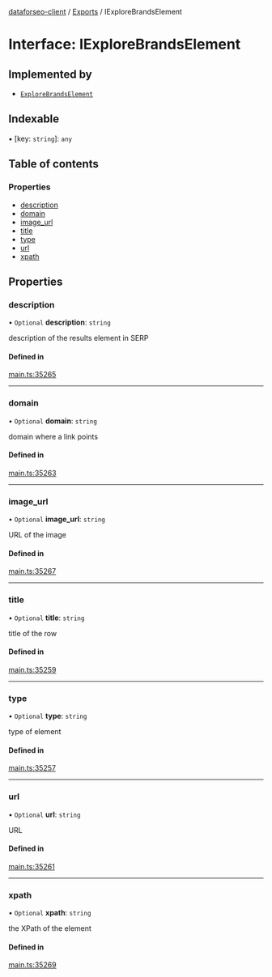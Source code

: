 [dataforseo-client](../README.md) / [Exports](../modules.md) / IExploreBrandsElement

# Interface: IExploreBrandsElement

## Implemented by

- [`ExploreBrandsElement`](../classes/ExploreBrandsElement.md)

## Indexable

▪ [key: `string`]: `any`

## Table of contents

### Properties

- [description](IExploreBrandsElement.md#description)
- [domain](IExploreBrandsElement.md#domain)
- [image\_url](IExploreBrandsElement.md#image_url)
- [title](IExploreBrandsElement.md#title)
- [type](IExploreBrandsElement.md#type)
- [url](IExploreBrandsElement.md#url)
- [xpath](IExploreBrandsElement.md#xpath)

## Properties

### description

• `Optional` **description**: `string`

description of the results element in SERP

#### Defined in

[main.ts:35265](https://github.com/dataforseo/TypeScriptClient/blob/7ca1aa4/main.ts#L35265)

___

### domain

• `Optional` **domain**: `string`

domain where a link points

#### Defined in

[main.ts:35263](https://github.com/dataforseo/TypeScriptClient/blob/7ca1aa4/main.ts#L35263)

___

### image\_url

• `Optional` **image\_url**: `string`

URL of the image

#### Defined in

[main.ts:35267](https://github.com/dataforseo/TypeScriptClient/blob/7ca1aa4/main.ts#L35267)

___

### title

• `Optional` **title**: `string`

title of the row

#### Defined in

[main.ts:35259](https://github.com/dataforseo/TypeScriptClient/blob/7ca1aa4/main.ts#L35259)

___

### type

• `Optional` **type**: `string`

type of element

#### Defined in

[main.ts:35257](https://github.com/dataforseo/TypeScriptClient/blob/7ca1aa4/main.ts#L35257)

___

### url

• `Optional` **url**: `string`

URL

#### Defined in

[main.ts:35261](https://github.com/dataforseo/TypeScriptClient/blob/7ca1aa4/main.ts#L35261)

___

### xpath

• `Optional` **xpath**: `string`

the XPath of the element

#### Defined in

[main.ts:35269](https://github.com/dataforseo/TypeScriptClient/blob/7ca1aa4/main.ts#L35269)
